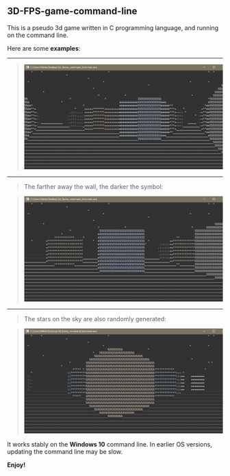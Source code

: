 ## 3D-FPS-game-command-line

This is a pseudo 3d game written in C programming language, and running on the command line.

Here are some **examples**:

---
 
> ![Alt text](https://github.com/Nikita-bunikido/3D-FPS-game-command-line/blob/main/1.png "Optional title")

---

>The farther away the wall, the darker the symbol:

>![Alt text](https://github.com/Nikita-bunikido/3D-FPS-game-command-line/blob/main/2.png "Optional title")

---

>The stars on the sky are also randomly generated:

>![Alt text](https://github.com/Nikita-bunikido/3D-FPS-game-command-line/blob/main/3.png "Optional title")

It works stably on the **Windows 10** command line. In earlier OS versions, updating the command line may be slow.

**Enjoy!**
